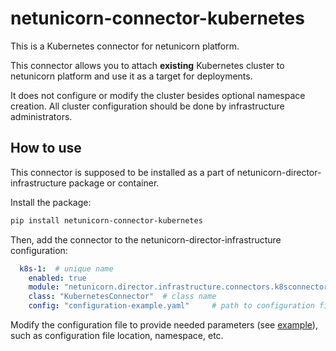 # netunicorn-connector-kubernetes
This is a Kubernetes connector for netunicorn platform.  

This connector allows you to attach **existing** Kubernetes cluster
to netunicorn platform and use it as a target for deployments.  

It does not configure or modify the cluster besides optional namespace creation.
All cluster configuration should be done by infrastructure administrators.


## How to use
This connector is supposed to be installed as a part of netunicorn-director-infrastructure package or container.

Install the package:
```bash
pip install netunicorn-connector-kubernetes
```

Then, add the connector to the netunicorn-director-infrastructure configuration:
```yaml
  k8s-1:  # unique name
    enabled: true
    module: "netunicorn.director.infrastructure.connectors.k8sconnector"  # where to import from
    class: "KubernetesConnector"  # class name
    config: "configuration-example.yaml"     # path to configuration file
```

Modify the configuration file to provide needed parameters (see [example](configuration-example.yaml)), such as
configuration file location, namespace, etc.